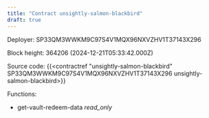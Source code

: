 ```yaml
---
title: "Contract unsightly-salmon-blackbird"
draft: true
---
```

Deployer: SP33QM3WWKM9C97S4V1MQX96NXVZHV1T37143X296


 



Block height: 364206 (2024-12-21T05:33:42.000Z)

Source code: {{<contractref "unsightly-salmon-blackbird" SP33QM3WWKM9C97S4V1MQX96NXVZHV1T37143X296 unsightly-salmon-blackbird>}}

Functions:

* get-vault-redeem-data _read_only_
